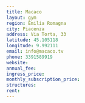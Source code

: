 ```yaml
---
title: Macaco
layout: gym
region: Emilia Romagna
city: Piacenza
address: Via Torta, 33
latitude: 45.105118
longitude: 9.992111
email: info@macaco.tv
phone: 3391589919
website: 
annual_fee: 
ingress_price: 
monthly_subscription_price: 
structures: 
rent: 
---
```


